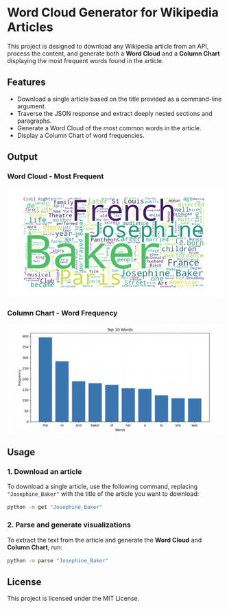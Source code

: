 # Word Cloud Generator for Wikipedia Articles

This project is designed to download any Wikipedia article from an API, process the content, and generate both a **Word Cloud** and a **Column Chart** displaying the most frequent words found in the article.

## Features

- Download a single article based on the title provided as a command-line argument.
- Traverse the JSON response and extract deeply nested sections and paragraphs.
- Generate a Word Cloud of the most common words in the article.
- Display a Column Chart of word frequencies.

## Output
### Word Cloud - Most Frequent
![alt text](image.png)

### Column Chart - Word Frequency
![alt text](image-1.png)

## Usage

### 1. Download an article
To download a single article, use the following command, replacing `"Josephine_Baker"` with the title of the article you want to download:

```bash
python -m get "Josephine_Baker"
```

### 2. Parse and generate visualizations
To extract the text from the article and generate the **Word Cloud** and **Column Chart**, run:

```bash
python -m parse "Josephine_Baker"
```



## License

This project is licensed under the MIT License.
